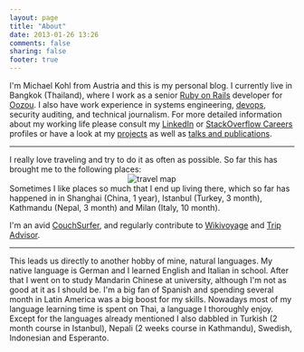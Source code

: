 ```yaml
---
layout: page
title: "About"
date: 2013-01-26 13:26
comments: false
sharing: false
footer: true
---
```

I'm Michael Kohl from Austria and this is my personal blog. I currently live in Bangkok (Thailand), where I work as a senior [Ruby on Rails](http://rubyonrails.org/) developer for [Oozou](http://oozou.com). I also have work experience in systems engineering, [devops](http://en.wikipedia.org/wiki/DevOps), security auditing, and technical journalism. For more detailed information about my working life please consult my [LinkedIn](http://www.linkedin.com/in/citizen428) or [StackOverflow Careers](http://careers.stackoverflow.com/citizen428) profiles or have a look at my [projects](/projects) as well as [talks and publications](/talks_and_publications).
<hr>
I really love traveling and try to do it as often as possible. So far this has brought me to the following places:
<div align="center">
<img src="http://www.traveltip.org/pix/user_countries.php?user=citizen428&s=md" alt="travel map" />
</div>
Sometimes I like places so much that I end up living there, which so far has happened in in Shanghai (China, 1 year), Istanbul (Turkey, 3 month), Kathmandu (Nepal, 3 month) and Milan (Italy, 10 month).

I'm an avid [CouchSurfer](http://www.couchsurfing.org/people/citizen428/), and regularly contribute to [Wikivoyage](http://en.wikivoyage.org/wiki/Special:Contributions/Citizen428) and [Trip Advisor](http://www.tripadvisor.com/members/citizen428).
<hr>
This leads us directly to another hobby of mine, natural languages. My native language is German and I learned English and Italian in school. After that I went on to study Mandarin Chinese at university, although I'm not as good at it as I should be. I'm a big fan of Spanish and spending several month in Latin America was a big boost for my skills. Nowadays most of my language learning time is spent on Thai, a language I thoroughly enjoy. Except for the languages already mentioned I also dabbled in Turkish (2 month course in Istanbul), Nepali (2 weeks course in Kathmandu), Swedish, Indonesian and Esperanto.
